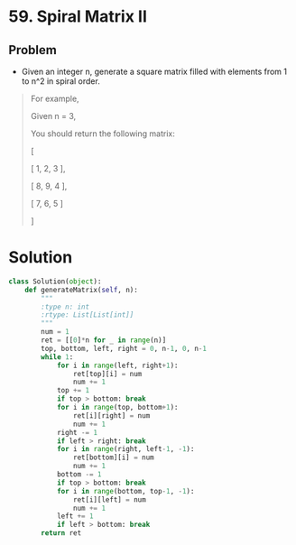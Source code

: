 # 59. Spiral Matrix II

## Problem
- Given an integer n, generate a square matrix filled with elements from 1 to n^2 in spiral order.

> For example,
> 
> Given n = 3,
> 
> You should return the following matrix:
> 
> [
> 
>  [ 1, 2, 3 ],
>  
>  [ 8, 9, 4 ],
>  
>  [ 7, 6, 5 ]
>  
> ]

# Solution
```python
class Solution(object):
    def generateMatrix(self, n):
        """
        :type n: int
        :rtype: List[List[int]]
        """
        num = 1
        ret = [[0]*n for _ in range(n)]
        top, bottom, left, right = 0, n-1, 0, n-1
        while 1:
            for i in range(left, right+1):
                ret[top][i] = num
                num += 1
            top += 1
            if top > bottom: break
            for i in range(top, bottom+1):
                ret[i][right] = num
                num += 1
            right -= 1
            if left > right: break
            for i in range(right, left-1, -1):
                ret[bottom][i] = num
                num += 1
            bottom -= 1
            if top > bottom: break
            for i in range(bottom, top-1, -1):
                ret[i][left] = num
                num += 1
            left += 1
            if left > bottom: break
        return ret
```
